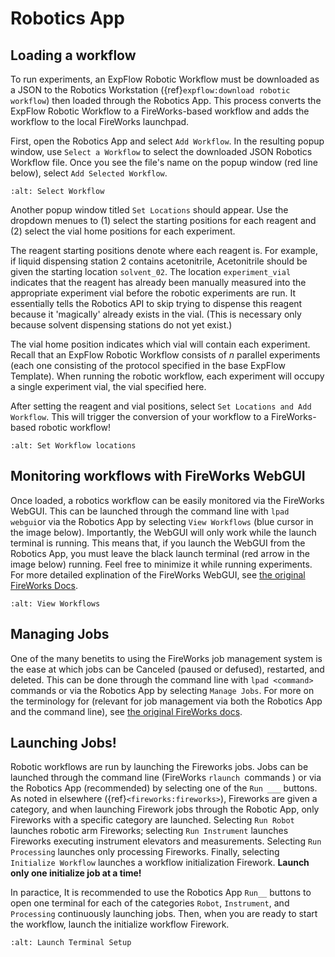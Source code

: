 # Robotics App

## Loading a workflow
To run experiments, an ExpFlow Robotic Workflow must be downloaded as a JSON to the Robotics Workstation ({ref}`expflow:download robotic workflow`) then loaded through the Robotics App. This process converts the ExpFlow Robotic Workflow to a FireWorks-based workflow and adds the workflow to the local FireWorks launchpad.

First, open the Robotics App and select `Add Workflow`. In the resulting popup window, use `Select a Workflow` to select the downloaded JSON Robotics Workflow file. Once you see the file's name on the popup window (red line below), select `Add Selected Workflow`.

```{image} media/select_workflow.png
:alt: Select Workflow
```

Another popup window titled `Set Locations` should appear. Use the dropdown menues to (1) select the starting positions for each reagent and (2) select the vial home positions for each experiment.

The reagent starting positions denote where each reagent is. For example, if liquid dispensing station 2 contains acetonitrile, Acetonitrile should be given the starting location `solvent_02`. The location `experiment_vial` indicates that the reagent has already been manually measured into the appropriate experiment vial before the robotic experiments are run. It essentially tells the Robotics API to skip trying to dispense this reagent because it 'magically' already exists in the vial. (This is necessary only because solvent dispensing stations do not yet exist.)

The vial home position indicates which vial will contain each experiment. Recall that an ExpFlow Robotic Workflow consists of *n* parallel experiments (each one consisting of the protocol specified in the base ExpFlow Template). When running the robotic workflow, each experiment will occupy a single experiment vial, the vial specified here.

After setting the reagent and vial positions, select `Set Locations and Add Workflow`. This will trigger the conversion of your workflow to a FireWorks-based robotic workflow!

```{image} media/set_locations.png
:alt: Set Workflow locations
```

## Monitoring workflows with FireWorks WebGUI

Once loaded, a robotics workflow can be easily monitored via the FireWorks WebGUI. This can be launched through the command line with `lpad webgui`or via the Robotics App by selecting `View Workflows` (blue cursor in the image below). Importantly, the WebGUI will only work while the launch terminal is running. This means that, if you launch the WebGUI from the Robotics App, you must leave the black launch terminal (red arrow in the image below) running. Feel free to minimize it while running experiments.
For more detailed explination of the FireWorks WebGUI, see [the original FireWorks Docs](https://materialsproject.github.io/fireworks/basesite_tutorial.html#using-the-web-gui).

```{image} media/view_workflows.png
:alt: View Workflows
```

## Managing Jobs

One of the many benetits to using the FireWorks job management system is the ease at which jobs can be Canceled (paused or defused), restarted, and deleted. This can be done through the command line with `lpad <command>` commands or via the Robotics App by selecting `Manage Jobs`. For more on the terminology for (relevant for job management via both the Robotics App and the command line), see [the original FireWorks docs](https://materialsproject.github.io/fireworks/defuse_tutorial.html#canceling-pausing-restarting-and-deleting-workflows).

## Launching Jobs!

Robotic workflows are run by launching the Fireworks jobs. Jobs can be launched through the command line (FireWorks `rlaunch `commands ) or via the Robotics App (recommended) by selecting one of the `Run ___` buttons. As noted in elsewhere ({ref}`<fireworks:fireworks>`), Fireworks are given a category, and when launching Firework jobs through the Robotic App, only Fireworks with a specific category are launched. Selecting `Run Robot` launches robotic arm Fireworks; selecting `Run Instrument` launches Fireworks executing instrument elevators and measurements. Selecting `Run Processing` launches only processing Fireworks. Finally, selecting `Initialize Workflow` launches a workflow initialization Firework. **Launch only one initialize job at a time!**

In paractice, It is recommended to use the Robotics App `Run__` buttons to open one terminal for each of the categories `Robot`, `Instrument`, and `Processing` continuously launching jobs. Then, when you are ready to start the workflow, launch the initialize workflow Firework.


```{image} media/launch_setup.png
:alt: Launch Terminal Setup
```
